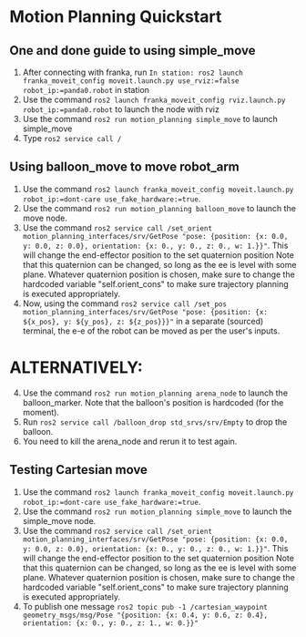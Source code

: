 # Motion Planning Quickstart

## One and done guide to using simple_move
1. After connecting with franka, run `In station: ros2 launch franka_moveit_config moveit.launch.py use_rviz:=false robot_ip:=panda0.robot` in station
2. Use the command `ros2 launch franka_moveit_config rviz.launch.py robot_ip:=panda0.robot` to launch the node with rviz
3. Use the command `ros2 run motion_planning simple_move` to launch simple_move
4. Type `ros2 service call /`

## Using balloon_move to move robot_arm
1. Use the command `ros2 launch franka_moveit_config moveit.launch.py robot_ip:=dont-care use_fake_hardware:=true`.
2. Use the command `ros2 run motion_planning balloon_move` to launch the move node.
3. Use the command `ros2 service call /set_orient motion_planning_interfaces/srv/GetPose "pose: {position: {x: 0.0, y: 0.0, z: 0.0}, orientation: {x: 0., y: 0., z: 0., w: 1.}}"`. This will change the end-effector position to the set quaternion position
    Note that this quaternion can be changed, so long as the ee is level with some plane. Whatever quaternion position is chosen, make sure to change the hardcoded variable "self.orient_cons" to make sure trajectory planning is executed appropriately.
4. Now, using the command `ros2 service call /set_pos motion_planning_interfaces/srv/GetPose "pose: {position: {x: ${x_pos}, y: ${y_pos}, z: ${z_pos}}}"` in a separate (sourced) terminal, the e-e of the robot can be moved as per the user's inputs.

# ALTERNATIVELY:
4. Use the command `ros2 run motion_planning arena_node` to launch the balloon_marker. Note that the balloon's position is hardcoded (for the moment).
5. Run `ros2 service call /balloon_drop std_srvs/srv/Empty` to drop the balloon.
6. You need to kill the arena_node and rerun it to test again.

## Testing Cartesian move
1. Use the command `ros2 launch franka_moveit_config moveit.launch.py robot_ip:=dont-care use_fake_hardware:=true`.
2. Use the command `ros2 run motion_planning simple_move` to launch the simple_move node.
3. Use the command `ros2 service call /set_orient motion_planning_interfaces/srv/GetPose "pose: {position: {x: 0.0, y: 0.0, z: 0.0}, orientation: {x: 0., y: 0., z: 0., w: 1.}}"`. This will change the end-effector position to the set quaternion position
    Note that this quaternion can be changed, so long as the ee is level with some plane. Whatever quaternion position is chosen, make sure to change the hardcoded variable "self.orient_cons" to make sure trajectory planning is executed appropriately.
4. To publish one message `ros2 topic pub -1 /cartesian_waypoint geometry_msgs/msg/Pose "{position: {x: 0.4, y: 0.6, z: 0.4}, orientation: {x: 0., y: 0., z: 1., w: 0.}}"`